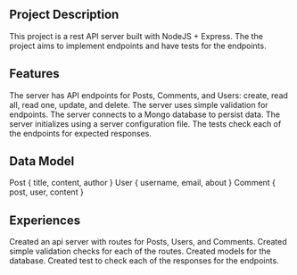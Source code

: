 ## Project Description
This project is a rest API server built with NodeJS + Express. The the project aims to implement endpoints and have tests for the endpoints.

## Features
The server has API endpoints for Posts, Comments, and Users: create, read all, read one, update, and delete. 
The server uses simple validation for endpoints.
The server connects to a Mongo database to persist data.
The server initializes using a server configuration file.
The tests check each of the endpoints for expected responses.

## Data Model
Post { title, content, author }
User { username, email, about }
Comment { post, user, content }

## Experiences
Created an api server with routes for Posts, Users, and Comments.
Created simple validation checks for each of the routes.
Created models for the database.
Created test to check each of the responses for the endpoints.